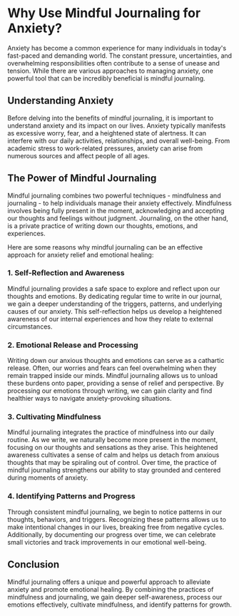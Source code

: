 Why Use Mindful Journaling for Anxiety?
==================================================

Anxiety has become a common experience for many individuals in today's fast-paced and demanding world. The constant pressure, uncertainties, and overwhelming responsibilities often contribute to a sense of unease and tension. While there are various approaches to managing anxiety, one powerful tool that can be incredibly beneficial is mindful journaling.

Understanding Anxiety
---------------------

Before delving into the benefits of mindful journaling, it is important to understand anxiety and its impact on our lives. Anxiety typically manifests as excessive worry, fear, and a heightened state of alertness. It can interfere with our daily activities, relationships, and overall well-being. From academic stress to work-related pressures, anxiety can arise from numerous sources and affect people of all ages.

The Power of Mindful Journaling
-------------------------------

Mindful journaling combines two powerful techniques - mindfulness and journaling - to help individuals manage their anxiety effectively. Mindfulness involves being fully present in the moment, acknowledging and accepting our thoughts and feelings without judgment. Journaling, on the other hand, is a private practice of writing down our thoughts, emotions, and experiences.

Here are some reasons why mindful journaling can be an effective approach for anxiety relief and emotional healing:

### 1. Self-Reflection and Awareness

Mindful journaling provides a safe space to explore and reflect upon our thoughts and emotions. By dedicating regular time to write in our journal, we gain a deeper understanding of the triggers, patterns, and underlying causes of our anxiety. This self-reflection helps us develop a heightened awareness of our internal experiences and how they relate to external circumstances.

### 2. Emotional Release and Processing

Writing down our anxious thoughts and emotions can serve as a cathartic release. Often, our worries and fears can feel overwhelming when they remain trapped inside our minds. Mindful journaling allows us to unload these burdens onto paper, providing a sense of relief and perspective. By processing our emotions through writing, we can gain clarity and find healthier ways to navigate anxiety-provoking situations.

### 3. Cultivating Mindfulness

Mindful journaling integrates the practice of mindfulness into our daily routine. As we write, we naturally become more present in the moment, focusing on our thoughts and sensations as they arise. This heightened awareness cultivates a sense of calm and helps us detach from anxious thoughts that may be spiraling out of control. Over time, the practice of mindful journaling strengthens our ability to stay grounded and centered during moments of anxiety.

### 4. Identifying Patterns and Progress

Through consistent mindful journaling, we begin to notice patterns in our thoughts, behaviors, and triggers. Recognizing these patterns allows us to make intentional changes in our lives, breaking free from negative cycles. Additionally, by documenting our progress over time, we can celebrate small victories and track improvements in our emotional well-being.

Conclusion
----------

Mindful journaling offers a unique and powerful approach to alleviate anxiety and promote emotional healing. By combining the practices of mindfulness and journaling, we gain deeper self-awareness, process our emotions effectively, cultivate mindfulness, and identify patterns for growth.
